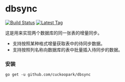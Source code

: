 # dbsync

[![Build Status](https://travis-ci.org/cuckoopark/dbsync.svg?branch=master)](https://travis-ci.org/cuckoopark/dbsync)
[![Latest Tag](https://img.shields.io/github/tag/cuckoopark/dbsync.svg)](https://github.com/cuckoopark/dbsync/releases/latest)

这是用来实现两个数据库的同一张表的增量同步。

* 支持按照某种格式增量获取表中的待同步数据。
* 支持按照列名称向数据库的表中批量插入待同步的数据。

### 安装

```shell
go get -u github.com/cuckoopark/dbsync
```
